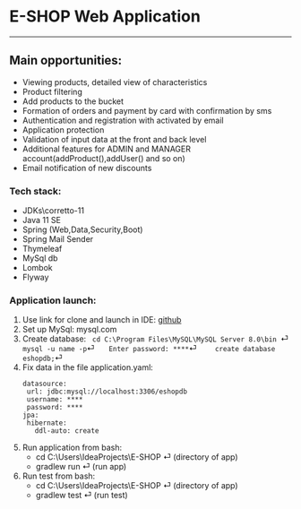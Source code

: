 # E-SHOP Web Application
---
## Main opportunities:
- Viewing products, detailed view of characteristics
- Product filtering
- Add products to the bucket
- Formation of orders and payment by card with confirmation by sms
- Authentication and registration with activated by email
- Application protection
- Validation of input data at the front and back level
- Additional features for ADMIN and MANAGER account(addProduct(),addUser() and so on)
- Email notification of new discounts

### Tech stack:
+ JDKs\corretto-11
+ Java 11 SE
+ Spring (Web,Data,Security,Boot)
+ Spring Mail Sender
+ Thymeleaf
+ MySql db
+ Lombok
+ Flyway

### Application launch:
1. Use link for clone and launch in IDE:    [github](https://github.com/ArturZimin/SpringBootEShop.git)
2. Set up MySql: mysql.com
3. Create database:
   ```  cd C:\Program Files\MySQL\MySQL Server 8.0\bin  ```&#9166;
   ```  mysql -u name -p ```&#9166;
   ```   Enter password: ****```&#9166;
   ```    create database eshopdb;```&#9166;
4. Fix data in the file application.yaml:  
   ```  
   datasource:
    url: jdbc:mysql://localhost:3306/eshopdb
    username: ****
    password: ****
   jpa:
    hibernate:
      ddl-auto: create 
5. Run application from bash:   
    -  cd C:\Users\IdeaProjects\E-SHOP &#9166;  (directory of app)
    -  gradlew run &#9166; (run app)
6. Run test from bash:     
    -  cd C:\Users\IdeaProjects\E-SHOP &#9166;  (directory of app)
    -  gradlew test &#9166; (run test)
